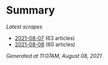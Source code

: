 # Summary
*Latest scrapes*
* [2021-08-07](https://github.com/nuuuwan/news_lk/blob/data/news_lk.2021-08-07.json) (63 articles)
* [2021-08-08](https://github.com/nuuuwan/news_lk/blob/data/news_lk.2021-08-08.json) (60 articles)

*Generated at 11:07AM, August 08, 2021*